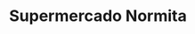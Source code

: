 ---
title: "Supermercado Normita"
url: /puerto-ingeniero-ibanez/supermercado-normita/
shop: Supermarkt
---